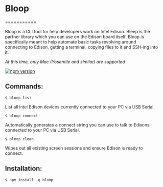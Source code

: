 # Bloop
===========

Bloop is a CLI tool for help developers work on Intel Edison. Bleep is the partner library which you can use on the Edison board itself. Bloop is specifically meant to help automate basic tasks revolving around connecting to Edison, getting a terminal, copying files to it and SSH-ing into it.

*At this time, only Mac (Yosemite and similar) are supported*

[![npm version](https://badge.fury.io/js/bloop.svg)](http://badge.fury.io/js/bloop)

## Commands:

`$ bloop list`

List all Intel Edison devices currently connected to your PC via USB Serial.

`$ bloop connect`

Automatically generates a connect string you can use to talk to Edisons connected to your PC via USB Serial. 

`$ bloop clean`

Wipes out all existing screen sessions and ensure Edison is ready to connect.

## Installation:

`$ npm install -g bloop`

